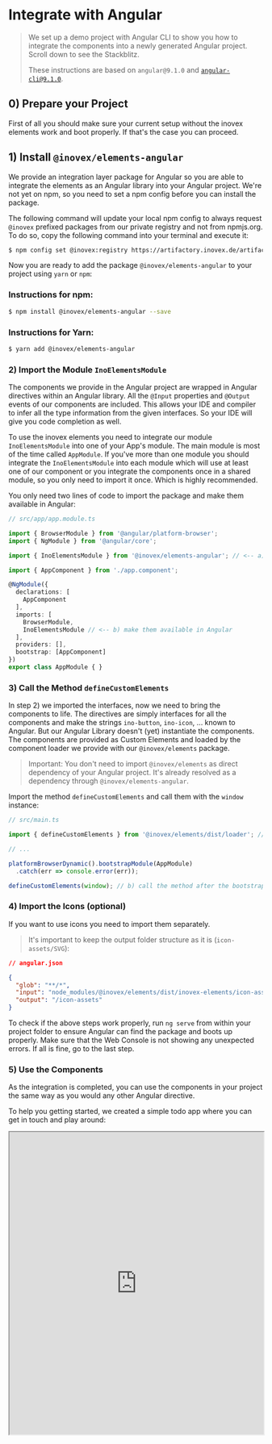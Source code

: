 # Integrate with Angular

> We set up a demo project with Angular CLI to show you how to integrate the components into a newly generated Angular
> project. Scroll down to see the Stackblitz.
>
> These instructions are based on `angular@9.1.0` and [`angular-cli@9.1.0`](https://cli.angular.io/).

## 0) Prepare your Project

First of all you should make sure your current setup without the inovex elements work and boot properly.
If that's the case you can proceed.

## 1) Install `@inovex/elements-angular`

We provide an integration layer package for Angular so you are able to integrate the elements as an Angular library
into your Angular project. We're not yet on npm, so you need to set a npm config before you can install the package.

The following command will update your local npm config to always request `@inovex` prefixed packages from our private
registry and not from npmjs.org. To do so, copy the following command into your terminal and execute it:

```sh
$ npm config set @inovex:registry https://artifactory.inovex.de/artifactory/api/npm/internal-npm/
```

Now you are ready to add the package `@inovex/elements-angular` to your project using `yarn` or `npm`:

### Instructions for npm:

```sh
$ npm install @inovex/elements-angular --save
```

### Instructions for Yarn:

```sh
$ yarn add @inovex/elements-angular
```

### 2) Import the Module `InoElementsModule`

The components we provide in the Angular project are wrapped in Angular directives within an Angular library.
All the `@Input` properties and `@Output` events of our components are included. This allows your IDE
and compiler to infer all the type information from the given interfaces. So your IDE will give you
code completion as well.

To use the inovex elements you need to integrate our module `InoElementsModule` into one of your App's
module. The main module is most of the time called `AppModule`. If you've more than one module you should
integrate the `InoElementsModule` into each module which will use at least one of our component or you integrate
the components once in a shared module, so you only need to import it once. Which is highly recommended.

You only need two lines of code to import the package and make them available in Angular:

```typescript
// src/app/app.module.ts

import { BrowserModule } from '@angular/platform-browser';
import { NgModule } from '@angular/core';

import { InoElementsModule } from '@inovex/elements-angular'; // <-- a) import our package

import { AppComponent } from './app.component';

@NgModule({
  declarations: [
    AppComponent
  ],
  imports: [
    BrowserModule,
    InoElementsModule // <-- b) make them available in Angular
  ],
  providers: [],
  bootstrap: [AppComponent]
})
export class AppModule { }
```

### 3) Call the Method `defineCustomElements`

In step 2) we imported the interfaces, now we need to bring the components to life. The directives are simply
interfaces for all the components and make the strings `ino-button`, `ino-icon`, ... known to Angular. But
our Angular Library doesn't (yet) instantiate the components. The components are provided as Custom Elements
and loaded by the component loader we provide with our `@inovex/elements` package.

> Important: You don't need to import `@inovex/elements` as direct dependency of your Angular project. It's already
> resolved as a dependency through `@inovex/elements-angular`.

Import the method `defineCustomElements` and call them with the `window` instance:

```typescript
// src/main.ts

import { defineCustomElements } from '@inovex/elements/dist/loader'; // a) import the method

// ...

platformBrowserDynamic().bootstrapModule(AppModule)
  .catch(err => console.error(err));

defineCustomElements(window); // b) call the method after the bootstrap
```

### 4) Import the Icons (optional)

If you want to use icons you need to import them separately.

> It's important to keep the output folder structure as it is (`icon-assets/SVG`):

```json
// angular.json

{
  "glob": "**/*",
  "input": "node_modules/@inovex/elements/dist/inovex-elements/icon-assets",
  "output": "/icon-assets"
}
```

To check if the above steps work properly, run `ng serve` from within your project folder to ensure
Angular can find the package and boots up properly. Make sure that the Web Console is not showing
any unexpected errors. If all is fine, go to the last step.

### 5) Use the Components

As the integration is completed, you can use the components in your project the same way as you would
any other Angular directive.

To help you getting started, we created a simple todo app where you can get in touch and play around:

<iframe width="100%" height="600px" src="https://stackblitz.com/edit/ino-elements-angular-example?embed=1&file=index.js" />
